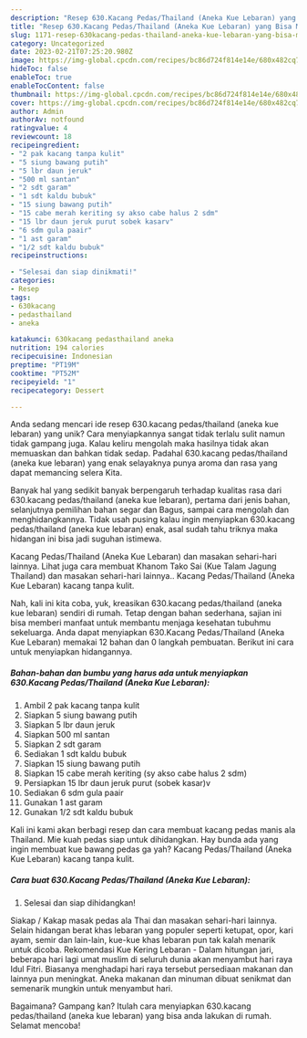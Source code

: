 ```yaml
---
description: "Resep 630.Kacang Pedas/Thailand (Aneka Kue Lebaran) yang Bisa Manjain Lidah"
title: "Resep 630.Kacang Pedas/Thailand (Aneka Kue Lebaran) yang Bisa Manjain Lidah"
slug: 1171-resep-630kacang-pedas-thailand-aneka-kue-lebaran-yang-bisa-manjain-lidah
category: Uncategorized
date: 2023-02-21T07:25:20.980Z
image: https://img-global.cpcdn.com/recipes/bc86d724f814e14e/680x482cq70/630kacang-pedasthailand-aneka-kue-lebaran-foto-resep-utama.jpg
hideToc: false
enableToc: true
enableTocContent: false
thumbnail: https://img-global.cpcdn.com/recipes/bc86d724f814e14e/680x482cq70/630kacang-pedasthailand-aneka-kue-lebaran-foto-resep-utama.jpg
cover: https://img-global.cpcdn.com/recipes/bc86d724f814e14e/680x482cq70/630kacang-pedasthailand-aneka-kue-lebaran-foto-resep-utama.jpg
author: Admin
authorAv: notfound
ratingvalue: 4
reviewcount: 18
recipeingredient:
- "2 pak kacang tanpa kulit"
- "5 siung bawang putih"
- "5 lbr daun jeruk"
- "500 ml santan"
- "2 sdt garam"
- "1 sdt kaldu bubuk"
- "15 siung bawang putih"
- "15 cabe merah keriting sy akso cabe halus 2 sdm"
- "15 lbr daun jeruk purut sobek kasarv"
- "6 sdm gula paair"
- "1 ast garam"
- "1/2 sdt kaldu bubuk"
recipeinstructions:

- "Selesai dan siap dinikmati!"
categories:
- Resep
tags:
- 630kacang
- pedasthailand
- aneka

katakunci: 630kacang pedasthailand aneka 
nutrition: 194 calories
recipecuisine: Indonesian
preptime: "PT19M"
cooktime: "PT52M"
recipeyield: "1"
recipecategory: Dessert

---
```





Anda sedang mencari ide resep 630.kacang pedas/thailand (aneka kue lebaran) yang unik? Cara menyiapkannya sangat tidak terlalu sulit namun tidak gampang juga. Kalau keliru mengolah maka hasilnya tidak akan memuaskan dan bahkan tidak sedap. Padahal 630.kacang pedas/thailand (aneka kue lebaran) yang enak selayaknya punya aroma dan rasa yang dapat memancing selera Kita.





Banyak hal yang sedikit banyak berpengaruh terhadap kualitas rasa dari 630.kacang pedas/thailand (aneka kue lebaran), pertama dari jenis bahan, selanjutnya pemilihan bahan segar dan Bagus, sampai cara mengolah dan menghidangkannya. Tidak usah pusing kalau ingin menyiapkan 630.kacang pedas/thailand (aneka kue lebaran) enak,      asal sudah tahu triknya maka hidangan ini bisa jadi suguhan istimewa.














Kacang Pedas/Thailand (Aneka Kue Lebaran) dan masakan sehari-hari lainnya. Lihat juga cara membuat Khanom Tako Sai (Kue Talam Jagung Thailand) dan masakan sehari-hari lainnya.. Kacang Pedas/Thailand (Aneka Kue Lebaran) kacang tanpa kulit.






Nah, kali ini kita coba, yuk, kreasikan 630.kacang pedas/thailand (aneka kue lebaran) sendiri di rumah. Tetap dengan bahan sederhana, sajian ini bisa memberi manfaat untuk membantu menjaga kesehatan tubuhmu sekeluarga. Anda dapat menyiapkan 630.Kacang Pedas/Thailand (Aneka Kue Lebaran) memakai 12 bahan dan 0 langkah pembuatan. Berikut ini cara untuk menyiapkan hidangannya.

<!--inarticleads1-->

##### Bahan-bahan dan bumbu yang harus ada untuk menyiapkan 630.Kacang Pedas/Thailand (Aneka Kue Lebaran):

1. Ambil 2 pak kacang tanpa kulit
1. Siapkan 5 siung bawang putih
1. Siapkan 5 lbr daun jeruk
1. Siapkan 500 ml santan
1. Siapkan 2 sdt garam
1. Sediakan 1 sdt kaldu bubuk
1. Siapkan 15 siung bawang putih
1. Siapkan 15 cabe merah keriting (sy akso cabe halus 2 sdm)
1. Persiapkan 15 lbr daun jeruk purut (sobek kasar)v
1. Sediakan 6 sdm gula paair
1. Gunakan 1 ast garam
1. Gunakan 1/2 sdt kaldu bubuk


Kali ini kami akan berbagi resep dan cara membuat kacang pedas manis ala Thailand. Mie kuah pedas siap untuk dihidangkan. Hay bunda ada yang ingin membuat kue bawang pedas ga yah? Kacang Pedas/Thailand (Aneka Kue Lebaran) kacang tanpa kulit. 

<!--inarticleads2-->

##### Cara buat 630.Kacang Pedas/Thailand (Aneka Kue Lebaran):


1. Selesai dan siap dihidangkan!

Siakap / Kakap masak pedas ala Thai dan masakan sehari-hari lainnya. Selain hidangan berat khas lebaran yang populer seperti ketupat, opor, kari ayam, semir dan lain-lain, kue-kue khas lebaran pun tak kalah menarik untuk dicoba. Rekomendasi Kue Kering Lebaran - Dalam hitungan jari, beberapa hari lagi umat muslim di seluruh dunia akan menyambut hari raya Idul Fitri. Biasanya menghadapi hari raya tersebut persediaan makanan dan lainnya pun meningkat. Aneka makanan dan minuman dibuat senikmat dan semenarik mungkin untuk menyambut hari. 

Bagaimana? Gampang kan? Itulah cara menyiapkan 630.kacang pedas/thailand (aneka kue lebaran) yang bisa anda lakukan di rumah. Selamat mencoba!
